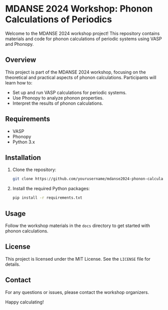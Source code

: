 # MDANSE 2024 Workshop: Phonon Calculations of Periodics

Welcome to the MDANSE 2024 workshop project! This repository contains materials and code for phonon calculations of periodic systems using VASP and Phonopy.

## Overview

This project is part of the MDANSE 2024 workshop, focusing on the theoretical and practical aspects of phonon calculations. Participants will learn how to:

- Set up and run VASP calculations for periodic systems.
- Use Phonopy to analyze phonon properties.
- Interpret the results of phonon calculations.

## Requirements

- VASP
- Phonopy
- Python 3.x

## Installation

1. Clone the repository:
    ```bash
    git clone https://github.com/yourusername/mdanse2024-phonon-calculations.git
    ```
2. Install the required Python packages:
    ```bash
    pip install -r requirements.txt
    ```

## Usage

Follow the workshop materials in the `docs` directory to get started with phonon calculations.

## License

This project is licensed under the MIT License. See the `LICENSE` file for details.

## Contact

For any questions or issues, please contact the workshop organizers.

Happy calculating!
